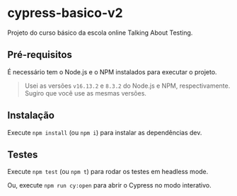 # cypress-basico-v2

Projeto do curso básico da escola online Talking About Testing.

## Pré-requisitos

É necessário tem o Node.js e o NPM instalados para executar o projeto.

> Usei as versões `v16.13.2` e `8.3.2` do Node.js e NPM, respectivamente. Sugiro que você use as mesmas versões.

## Instalação

Execute `npm install` (ou `npm i`) para instalar as dependências dev.

## Testes

Execute `npm test` (ou `npm t`) para rodar os testes em headless mode.

Ou, execute `npm run cy:open` para abrir o Cypress no modo interativo.